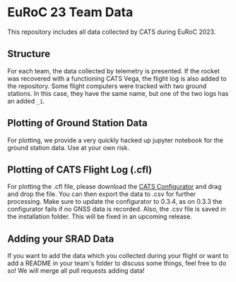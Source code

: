 # EuRoC 23 Team Data
This repository includes all data collected by CATS during EuRoC 2023.

## Structure

For each team, the data collected by telemetry is presented. If the rocket was recovered with a functioning CATS Vega, the flight log is also added to the repository.
Some flight computers were tracked with two ground stations. In this case, they have the same name, but one of the two logs has an added `_1`.

 ## Plotting of Ground Station Data

 For plotting, we provide a very quickly hacked up jupyter notebook for the ground station data. Use at your own risk.

 ## Plotting of CATS Flight Log (.cfl)

 For plotting the .cfl file, please download the [CATS Configurator](https://github.com/catsystems/cats-configurator/releases) and drag and drop the file. You can then export the data to .csv for further processing. Make sure to update the configurator to 0.3.4, as on 0.3.3 the configurator fails if no GNSS data is recorded. Also, the .csv file is saved in the installation folder. This will be fixed in an upcoming release.

 ## Adding your SRAD Data

 If you want to add the data which you collected during your flight or want to add a README in your team's folder to discuss some things, feel free to do so! We will merge all pull requests adding data!
